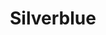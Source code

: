 ---
codehost: https://github.com/fedora-silverblue
logohandle: fedoraproject_silverblue
sort: silverblue
title: Silverblue
twitter: https://x.com/teamsilverblue
website: https://silverblue.fedoraproject.org/
---